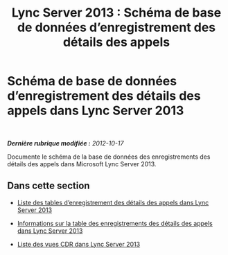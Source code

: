 ﻿---
title: 'Lync Server 2013 : Schéma de base de données d’enregistrement des détails des appels'
TOCTitle: Schéma de base de données d’enregistrement des détails des appels
ms:assetid: 754642cd-051a-47da-bb08-27800dae39d1
ms:mtpsurl: https://technet.microsoft.com/fr-fr/library/Gg398570(v=OCS.15)
ms:contentKeyID: 49297760
ms.date: 05/20/2016
mtps_version: v=OCS.15
ms.translationtype: HT
---

# Schéma de base de données d’enregistrement des détails des appels dans Lync Server 2013

 

_**Dernière rubrique modifiée :** 2012-10-17_

Documente le schéma de la base de données des enregistrements des détails des appels dans Microsoft Lync Server 2013.

## Dans cette section

  - [Liste des tables d’enregistrement des détails des appels dans Lync Server 2013](lync-server-2013-list-of-cdr-tables.md)

  - [Informations sur la table des enregistrements des détails des appels dans Lync Server 2013](lync-server-2013-cdr-table-details.md)

  - [Liste des vues CDR dans Lync Server 2013](lync-server-2013-list-of-cdr-views.md)

